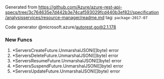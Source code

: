 Generated from https://github.com/Azure/azure-rest-api-specs/tree/3c764635e7d442b3e74caf593029fcd440b3ef82//specification/analysisservices/resource-manager/readme.md tag: `package-2017-07`

Code generator @microsoft.azure/autorest.go@2.1.178


### New Funcs

1. *ServersCreateFuture.UnmarshalJSON([]byte) error
1. *ServersDeleteFuture.UnmarshalJSON([]byte) error
1. *ServersResumeFuture.UnmarshalJSON([]byte) error
1. *ServersSuspendFuture.UnmarshalJSON([]byte) error
1. *ServersUpdateFuture.UnmarshalJSON([]byte) error
